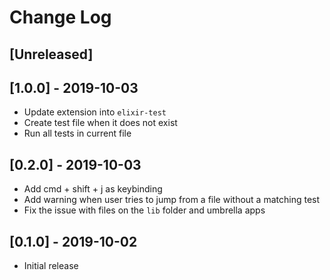 # Change Log

## [Unreleased]

## [1.0.0] - 2019-10-03
- Update extension into `elixir-test`
- Create test file when it does not exist
- Run all tests in current file

## [0.2.0] - 2019-10-03
- Add cmd + shift + j as keybinding
- Add warning when user tries to jump from a file without a matching test
- Fix the issue with files on the `lib` folder and umbrella apps

## [0.1.0] - 2019-10-02
- Initial release
